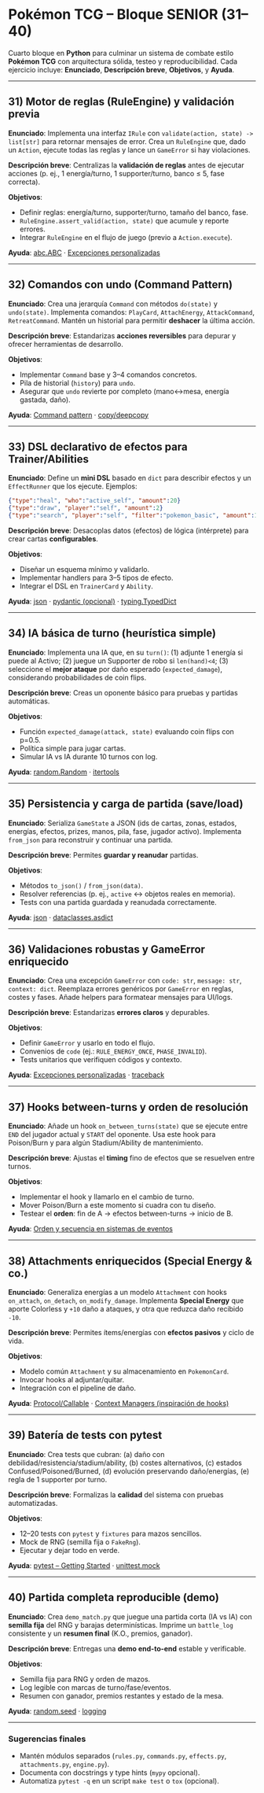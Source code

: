 # Pokémon TCG – Bloque SENIOR (31–40)

Cuarto bloque en **Python** para culminar un sistema de combate estilo **Pokémon TCG** con arquitectura sólida, testeo y reproducibilidad. Cada ejercicio incluye: **Enunciado**, **Descripción breve**, **Objetivos**, y **Ayuda**.

---

## 31) Motor de reglas (RuleEngine) y validación previa

**Enunciado**: Implementa una interfaz `IRule` con `validate(action, state) -> list[str]` para retornar mensajes de error. Crea un `RuleEngine` que, dado un `Action`, ejecute todas las reglas y lance un `GameError` si hay violaciones.

**Descripción breve**: Centralizas la **validación de reglas** antes de ejecutar acciones (p. ej., 1 energía/turno, 1 supporter/turno, banco ≤ 5, fase correcta).

**Objetivos**:

* Definir reglas: energía/turno, supporter/turno, tamaño del banco, fase.
* `RuleEngine.assert_valid(action, state)` que acumule y reporte errores.
* Integrar `RuleEngine` en el flujo de juego (previo a `Action.execute`).

**Ayuda**: [abc.ABC](https://docs.python.org/3/library/abc.html) · [Excepciones personalizadas](https://docs.python.org/3/tutorial/errors.html#user-defined-exceptions)

---

## 32) Comandos con undo (Command Pattern)

**Enunciado**: Crea una jerarquía `Command` con métodos `do(state)` y `undo(state)`. Implementa comandos: `PlayCard`, `AttachEnergy`, `AttackCommand`, `RetreatCommand`. Mantén un historial para permitir **deshacer** la última acción.

**Descripción breve**: Estandarizas **acciones reversibles** para depurar y ofrecer herramientas de desarrollo.

**Objetivos**:

* Implementar `Command` base y 3–4 comandos concretos.
* Pila de historial (`history`) para `undo`.
* Asegurar que `undo` revierte por completo (mano↔mesa, energía gastada, daño).

**Ayuda**: [Command pattern](https://refactoring.guru/design-patterns/command) · [copy/deepcopy](https://docs.python.org/3/library/copy.html)

---

## 33) DSL declarativo de efectos para Trainer/Abilities

**Enunciado**: Define un **mini DSL** basado en `dict` para describir efectos y un `EffectRunner` que los ejecute. Ejemplos:

```json
{"type":"heal", "who":"active_self", "amount":20}
{"type":"draw", "player":"self", "amount":2}
{"type":"search", "player":"self", "filter":"pokemon_basic", "amount":1}
```

**Descripción breve**: Desacoplas datos (efectos) de lógica (intérprete) para crear cartas **configurables**.

**Objetivos**:

* Diseñar un esquema mínimo y validarlo.
* Implementar handlers para 3–5 tipos de efecto.
* Integrar el DSL en `TrainerCard` y `Ability`.

**Ayuda**: [json](https://docs.python.org/3/library/json.html) · [pydantic (opcional)](https://docs.pydantic.dev/latest/) · [typing.TypedDict](https://docs.python.org/3/library/typing.html#typing.TypedDict)

---

## 34) IA básica de turno (heurística simple)

**Enunciado**: Implementa una IA que, en su `turn()`: (1) adjunte 1 energía si puede al Activo; (2) juegue un Supporter de robo si `len(hand)<4`; (3) seleccione el **mejor ataque** por daño esperado (`expected_damage`), considerando probabilidades de coin flips.

**Descripción breve**: Creas un oponente básico para pruebas y partidas automáticas.

**Objetivos**:

* Función `expected_damage(attack, state)` evaluando coin flips con p=0.5.
* Política simple para jugar cartas.
* Simular IA vs IA durante 10 turnos con log.

**Ayuda**: [random.Random](https://docs.python.org/3/library/random.html) · [itertools](https://docs.python.org/3/library/itertools.html)

---

## 35) Persistencia y carga de partida (save/load)

**Enunciado**: Serializa `GameState` a JSON (ids de cartas, zonas, estados, energías, efectos, prizes, manos, pila, fase, jugador activo). Implementa `from_json` para reconstruir y continuar una partida.

**Descripción breve**: Permites **guardar y reanudar** partidas.

**Objetivos**:

* Métodos `to_json()` / `from_json(data)`.
* Resolver referencias (p. ej., `active` ↔ objetos reales en memoria).
* Tests con una partida guardada y reanudada correctamente.

**Ayuda**: [json](https://docs.python.org/3/library/json.html) · [dataclasses.asdict](https://docs.python.org/3/library/dataclasses.html#dataclasses.asdict)

---

## 36) Validaciones robustas y GameError enriquecido

**Enunciado**: Crea una excepción `GameError` con `code: str`, `message: str`, `context: dict`. Reemplaza errores genéricos por `GameError` en reglas, costes y fases. Añade helpers para formatear mensajes para UI/logs.

**Descripción breve**: Estandarizas **errores claros** y depurables.

**Objetivos**:

* Definir `GameError` y usarlo en todo el flujo.
* Convenios de `code` (ej.: `RULE_ENERGY_ONCE`, `PHASE_INVALID`).
* Tests unitarios que verifiquen códigos y contexto.

**Ayuda**: [Excepciones personalizadas](https://docs.python.org/3/tutorial/errors.html#user-defined-exceptions) · [traceback](https://docs.python.org/3/library/traceback.html)

---

## 37) Hooks between-turns y orden de resolución

**Enunciado**: Añade un hook `on_between_turns(state)` que se ejecute entre `END` del jugador actual y `START` del oponente. Usa este hook para Poison/Burn y para algún Stadium/Ability de mantenimiento.

**Descripción breve**: Ajustas el **timing** fino de efectos que se resuelven entre turnos.

**Objetivos**:

* Implementar el hook y llamarlo en el cambio de turno.
* Mover Poison/Burn a este momento si cuadra con tu diseño.
* Testear el **orden**: fin de A → efectos between-turns → inicio de B.

**Ayuda**: [Orden y secuencia en sistemas de eventos](https://docs.python.org/3/library/collections.html#collections.deque)

---

## 38) Attachments enriquecidos (Special Energy & co.)

**Enunciado**: Generaliza energías a un modelo `Attachment` con hooks `on_attach`, `on_detach`, `on_modify_damage`. Implementa **Special Energy** que aporte Colorless y `+10` daño a ataques, y otra que reduzca daño recibido `-10`.

**Descripción breve**: Permites ítems/energías con **efectos pasivos** y ciclo de vida.

**Objetivos**:

* Modelo común `Attachment` y su almacenamiento en `PokemonCard`.
* Invocar hooks al adjuntar/quitar.
* Integración con el pipeline de daño.

**Ayuda**: [Protocol/Callable](https://docs.python.org/3/library/typing.html#typing.Protocol) · [Context Managers (inspiración de hooks)](https://docs.python.org/3/reference/datamodel.html#with-statement-context-managers)

---

## 39) Batería de tests con pytest

**Enunciado**: Crea tests que cubran: (a) daño con debilidad/resistencia/stadium/ability, (b) costes alternativos, (c) estados Confused/Poisoned/Burned, (d) evolución preservando daño/energías, (e) regla de 1 supporter por turno.

**Descripción breve**: Formalizas la **calidad** del sistema con pruebas automatizadas.

**Objetivos**:

* 12–20 tests con `pytest` y `fixtures` para mazos sencillos.
* Mock de RNG (semilla fija o `FakeRng`).
* Ejecutar y dejar todo en verde.

**Ayuda**: [pytest – Getting Started](https://docs.pytest.org/en/latest/getting-started.html) · [unittest.mock](https://docs.python.org/3/library/unittest.mock.html)

---

## 40) Partida completa reproducible (demo)

**Enunciado**: Crea `demo_match.py` que juegue una partida corta (IA vs IA) con **semilla fija** del RNG y barajas determinísticas. Imprime un `battle_log` consistente y un **resumen final** (K.O., premios, ganador).

**Descripción breve**: Entregas una **demo end-to-end** estable y verificable.

**Objetivos**:

* Semilla fija para RNG y orden de mazos.
* Log legible con marcas de turno/fase/eventos.
* Resumen con ganador, premios restantes y estado de la mesa.

**Ayuda**: [random.seed](https://docs.python.org/3/library/random.html#random.seed) · [logging](https://docs.python.org/3/library/logging.html)

---

### Sugerencias finales

* Mantén módulos separados (`rules.py`, `commands.py`, `effects.py`, `attachments.py`, `engine.py`).
* Documenta con docstrings y type hints (`mypy` opcional).
* Automatiza `pytest -q` en un script `make test` o `tox` (opcional).
